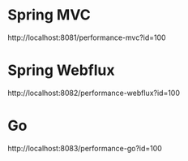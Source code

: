 # Spring MVC <br>
http://localhost:8081/performance-mvc?id=100

# Spring Webflux<BR>
http://localhost:8082/performance-webflux?id=100

# Go<BR>
http://localhost:8083/performance-go?id=100
